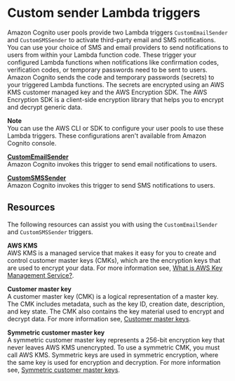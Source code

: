 # Custom sender Lambda triggers<a name="user-pool-lambda-custom-sender-triggers"></a>

Amazon Cognito user pools provide two Lambda triggers `CustomEmailSender` and `CustomSMSSender` to activate third\-party email and SMS notifications\. You can use your choice of SMS and email providers to send notifications to users from within your Lambda function code\. These trigger your configured Lambda functions when notifications like confirmation codes, verification codes, or temporary passwords need to be sent to users\. Amazon Cognito sends the code and temporary passwords \(secrets\) to your triggered Lambda functions\. The secrets are encrypted using an AWS KMS customer managed key and the AWS Encryption SDK\. The AWS Encryption SDK is a client\-side encryption library that helps you to encrypt and decrypt generic data\.

**Note**  
You can use the AWS CLI or SDK to configure your user pools to use these Lambda triggers\. These configurations aren't available from Amazon Cognito console\.

**[CustomEmailSender](user-pool-lambda-custom-email-sender.md)**  
Amazon Cognito invokes this trigger to send email notifications to users\. 

**[CustomSMSSender](user-pool-lambda-custom-sms-sender.md)**  
Amazon Cognito invokes this trigger to send SMS notifications to users\.

## Resources<a name="ser-pool-lambda-custom-sender-triggers-resources"></a>

The following resources can assist you with using the `CustomEmailSender` and `CustomSMSSender` triggers\.

**AWS KMS**  
AWS KMS is a managed service that makes it easy for you to create and control customer master keys \(CMKs\), which are the encryption keys that are used to encrypt your data\. For more information see, [What is AWS Key Management Service?](/kms/latest/developerguide/overview.html)\.

**Customer master key**  
A customer master key \(CMK\) is a logical representation of a master key\. The CMK includes metadata, such as the key ID, creation date, description, and key state\. The CMK also contains the key material used to encrypt and decrypt data\. For more information see, [Customer master keys](/kms/latest/developerguide/concepts.html#master_keys)\.

**Symmetric customer master key**  
A symmetric customer master key represents a 256\-bit encryption key that never leaves AWS KMS unencrypted\. To use a symmetric CMK, you must call AWS KMS\. Symmetric keys are used in symmetric encryption, where the same key is used for encryption and decryption\. For more information see, [Symmetric customer master keys](/kms/latest/developerguide/symm-asymm-concepts.html#symmetric-cmks)\. 